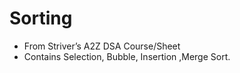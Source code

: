 # Sorting
- From Striver’s A2Z DSA Course/Sheet
- Contains Selection, Bubble, Insertion ,Merge Sort.

